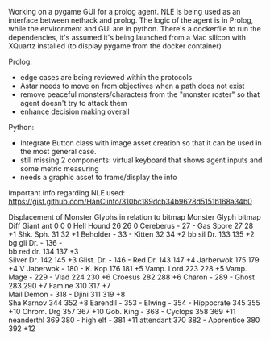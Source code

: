 Working on a pygame GUI for a prolog agent.
NLE is being used as an interface between nethack and prolog.
The logic of the agent is in Prolog, while the environment and GUI are in python.
There's a dockerfile to run the dependencies, it's assumed it's being launched from a Mac silicon with XQuartz installed (to display pygame from the docker container)

Prolog:
- edge cases are being reviewed within the protocols
- Astar needs to move on from objectives when a path does not exist
- remove peaceful monsters/characters from the "monster roster" so that agent doesn't try to attack them
- enhance decision making overall

Python:
- Integrate Button class with image asset creation so that it can be used in the most general case.
- still missing 2 components: virtual keyboard that shows agent inputs and some metric measuring 
- needs a graphic asset to frame/display the info

Important info regarding NLE used:
https://gist.github.com/HanClinto/310bc189dcb34b9628d5151b168a34b0

Displacement of Monster Glyphs in relation to bitmap 
                Monster   Glyph   bitmap  Diff
                Giant ant  0       0       0
                Hell Hound 26      26      0
                Cereberus  -       27      -
                Gas Spore  27      28      +1
                Shk. Sph.  31      32      +1
                Beholder   -       33      -
                Kitten     32      34      +2
                bb sil Dr. 133     135     +2 
                bg gli Dr. -       136     -   
                bb red dr. 134     137     +3      
                Silver Dr. 142     145     +3
                Glist. Dr. -       146     -
                Red Dr.    143     147     +4
                Jarberwok  175     179     +4
                V Jaberwok -       180     -
                K. Kop     176     181     +5
                Vamp. Lord 223     228     +5
                Vamp. Mage -       229     -
                Vlad       224     230     +6
                Croesus    282     288     +6
                Charon     -       289     -
                Ghost      283     290     +7
                Famine     310     317     +7  
                Mail Demon -       318     -
                Djini      311     319     +8  
                Sha Karnov 344     352     +8
                Earendil   -       353     -
                Elwing     -       354     -
                Hippocrate 345     355     +10
                Chrom. Drg 357     367     +10
                Gob. King  -       368     -
                Cyclops    358     369     +11
                neanderthl 369     380     -
                high elf   -       381     +11
                attendant  370     382     -
                Apprentice 380     392     +12

